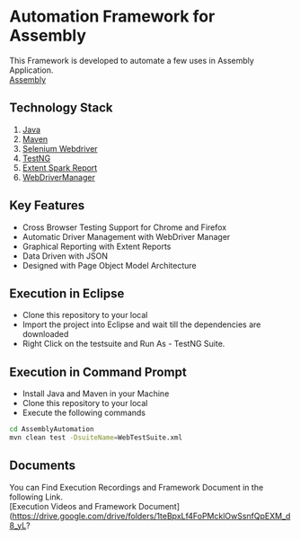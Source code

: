 # Automation Framework for Assembly

This Framework is developed to automate a few uses in Assembly Application.\
[Assembly](https://www.joinassembly.com/)

## Technology Stack

1. [Java](https://www.java.com/en/)
2. [Maven](https://maven.apache.org/)
3. [Selenium Webdriver](https://www.selenium.dev/maven/)
4. [TestNG](https://testng.org/doc/)
5. [Extent Spark Report](https://github.com/extent-framework/extentreports-java/wiki/A-Complete-Example) 
6. [WebDriverManager](https://github.com/bonigarcia/webdrivermanager)

## Key Features

- Cross Browser Testing Support for Chrome and Firefox
- Automatic Driver Management with WebDriver Manager
- Graphical Reporting with Extent Reports
- Data Driven with JSON
- Designed with Page Object Model Architecture

## Execution in Eclipse

- Clone this repository to your local
- Import the project into Eclipse and wait till the dependencies are downloaded
- Right Click on the testsuite and Run As - TestNG Suite.

## Execution in Command Prompt

- Install Java and Maven in your Machine
- Clone this repository to your local
- Execute the following commands

```bash
cd AssemblyAutomation
mvn clean test -DsuiteName=WebTestSuite.xml
```

## Documents

You can Find Execution Recordings and Framework Document in the following Link.\
[Execution Videos and Framework Document](https://drive.google.com/drive/folders/1teBpxLf4FoPMcklOwSsnfQpEXM_d8_yL?
